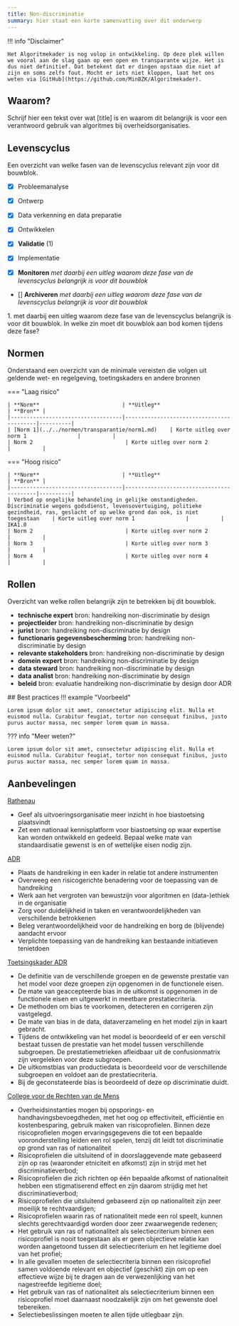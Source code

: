 ```yaml
---
title: Non-discriminatie
summary: hier staat een korte samenvatting over dit onderwerp
---
```

!!! info "Disclaimer"

    Het Algoritmekader is nog volop in ontwikkeling. Op deze plek willen we vooral aan de slag gaan op een open en transparante wijze. Het is dus niet definitief. Dat betekent dat er dingen opstaan die niet af zijn en soms zelfs fout. Mocht er iets niet kloppen, laat het ons weten via [GitHub](https://github.com/MinBZK/Algoritmekader).

## Waarom?
Schrijf hier een tekst over wat [title] is en waarom dit belangrijk is voor een verantwoord gebruik van algoritmes bij overheidsorganisaties. 

## Levenscyclus
Een overzicht van welke fasen van de levenscyclus relevant zijn voor dit bouwblok. 

<div class="annotate" markdown>

- [x] Probleemanalyse
- [x] Ontwerp
- [x] Data verkenning en data preparatie
- [x] Ontwikkelen
- [x] **Validatie** (1)  
       
- [x] Implementatie
- [x] **Monitoren** *met daarbij een uitleg waarom deze fase van de levenscyclus belangrijk is voor dit bouwblok*
- [] **Archiveren** *met daarbij een uitleg waarom deze fase van de levenscyclus belangrijk is voor dit bouwblok*

</div>
 1.  met daarbij een uitleg waarom deze fase van de levenscyclus belangrijk is voor dit bouwblok. In welke zin moet dit bouwblok aan bod komen tijdens deze fase?



## Normen

Onderstaand een overzicht van de minimale vereisten die volgen uit geldende wet- en regelgeving, toetingskaders en andere bronnen

=== "Laag risico" 

    | **Norm**                          | **Uitleg**                               | **Bron** |
    |-----------------------------------|------------------------------------------|----------|
    | [Norm 1](../../normen/transparantie/norm1.md)    | Korte uitleg over norm 1                |          |
    | Norm 2                             | Korte uitleg over norm 2                |          |
    
=== "Hoog risico"

    | **Norm**                          | **Uitleg**                               | **Bron** |
    |-----------------------------------|------------------------------------------|----------|
    | Verbod op ongelijke behandeling in gelijke omstandigheden. Discriminatie wegens godsdienst, levensovertuiging, politieke gezindheid, ras, geslacht of op welke grond dan ook, is niet toegestaan    | Korte uitleg over norm 1                |          | IKA1.0
    | Norm 2                             | Korte uitleg over norm 2                |          |
    | Norm 3                             | Korte uitleg over norm 3                |          |
    | Norm 4                             | Korte uitleg over norm 4                |          |


## Rollen
Overzicht van welke rollen belangrijk zijn te betrekken bij dit bouwblok. 

<div class="grid cards" markdown>

- __technische expert__ bron: handreiking non-discriminatie by design
- __projectleider__ bron: handreiking non-discriminatie by design
- __jurist__ bron: handreiking non-discriminatie by design
- __functionaris gegevensbescherming__ bron: handreiking non-discriminatie by design
- __relevante stakeholders__ bron: handreiking non-discriminatie by design
- __domein expert__ bron: handreiking non-discriminatie by design
- __data steward__ bron: handreiking non-discriminatie by design
- __data analist__ bron: handreiking non-discriminatie by design
- __beleid__ bron: evaluatie handreiking non-discriminatie by design door ADR

</div>
## Best practices
!!! example "Voorbeeld"

    Lorem ipsum dolor sit amet, consectetur adipiscing elit. Nulla et
    euismod nulla. Curabitur feugiat, tortor non consequat finibus, justo
    purus auctor massa, nec semper lorem quam in massa.

??? info "Meer weten?"

    Lorem ipsum dolor sit amet, consectetur adipiscing elit. Nulla et
    euismod nulla. Curabitur feugiat, tortor non consequat finibus, justo
    purus auctor massa, nec semper lorem quam in massa.
## Aanbevelingen
[Rathenau](https://www.rathenau.nl/nl/digitalisering/algoritmes-afwegen)
* Geef als uitvoeringsorganisatie meer inzicht in hoe biastoetsing plaatsvindt 
* Zet een nationaal kennisplatform voor biastoetsing op waar expertise kan worden ontwikkeld en gedeeld. Bepaal welke mate van standaardisatie gewenst is en of wettelijke eisen nodig zijn.

[ADR](https://open.overheid.nl/documenten/7052294a-e70a-4084-88da-d09ae5f202cb/file)
* Plaats de handreiking in een kader in relatie tot andere instrumenten 
* Overweeg een risicogerichte benadering voor de toepassing van de handreiking 
* Werk aan het vergroten van bewustzijn voor algoritmen en (data-)ethiek in de organisatie 
* Zorg voor duidelijkheid in taken en verantwoordelijkheden van verschillende betrokkenen 
* Beleg verantwoordelijkheid voor de handreiking en borg de (blijvende) aandacht ervoor 
* Verplichte toepassing van de handreiking kan bestaande initiatieven tenietdoen 

[Toetsingskader ADR](https://open.overheid.nl/documenten/61b54381-d331-40ed-8fce-b2883b195f25/file)
* De definitie van de verschillende groepen en de gewenste prestatie van het model voor deze groepen zijn opgenomen in de functionele eisen.
* De mate van geaccepteerde bias in de uitkomst is opgenomen in de functionele eisen en uitgewerkt in meetbare prestatiecriteria.
* De methoden om bias te voorkomen, detecteren en corrigeren zijn vastgelegd.
* De mate van bias in de data, dataverzameling en het model zijn in kaart gebracht.
* Tijdens de ontwikkeling van het model is beoordeeld of er een verschil bestaat tussen de prestatie van het model tussen verschillende subgroepen. De prestatiemetrieken afleidbaar uit de confusionmatrix zijn vergeleken voor deze subgroepen.
* De uitkomstbias van productiedata is beoordeeld voor de verschillende subgroepen en voldoet aan de prestatiecriteria.
* Bij de geconstateerde bias is beoordeeld of deze op discriminatie duidt.

[College voor de Rechten van de Mens](https://publicaties.mensenrechten.nl/publicatie/61a734e65d726f72c45f9dce)
* Overheidsinstanties mogen bij opsporings- en handhavingsbevoegdheden, met het oog op effectiviteit, efficiëntie en kostenbesparing, gebruik maken van risicoprofielen. Binnen deze risicoprofielen mogen ervaringsgegevens die tot een bepaalde vooronderstelling leiden een rol spelen, tenzij dit leidt tot discriminatie op grond van ras of nationaliteit
* Risicoprofielen die uitsluitend of in doorslaggevende mate gebaseerd zijn op ras (waaronder etniciteit en afkomst) zijn in strijd met het discriminatieverbod;
* Risicoprofielen die zich richten op één bepaalde afkomst of nationaliteit hebben een stigmatiserend effect en zijn daarom strijdig met het discriminatieverbod;
* Risicoprofielen die uitsluitend gebaseerd zijn op nationaliteit zijn zeer moeilijk te rechtvaardigen;
* Risicoprofielen waarin ras of nationaliteit mede een rol speelt, kunnen slechts gerechtvaardigd worden door zeer zwaarwegende redenen;
* Het gebruik van ras of nationaliteit als selectiecriterium binnen een risicoprofiel is nooit toegestaan als er geen objectieve relatie kan worden aangetoond tussen dit selectiecriterium en het legitieme doel van het profiel;
* In alle gevallen moeten de selectiecriteria  binnen een risicoprofiel samen voldoende relevant en objectief (geschikt) zijn om op een effectieve wijze bij te dragen aan de verwezenlijking van het nagestreefde legitieme doel;
* Het gebruik van ras of nationaliteit als selectiecriterium binnen een risicoprofiel moet daarnaast noodzakelijk zijn om het gewenste doel tebereiken.
* Selectiebeslissingen moeten te allen tijde uitlegbaar zijn.
